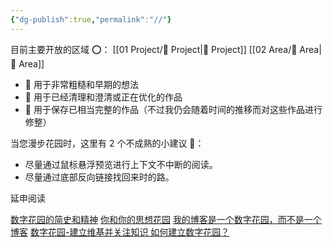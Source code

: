 ```yaml
---
{"dg-publish":true,"permalink":"//"}
---
```



目前主要开放的区域 ⭕：
[[01 Project/🎯 Project\|🎯 Project]]
[[02 Area/📌 Area\|📌 Area]]



- 🌱 用于非常粗糙和早期的想法
- 🌿 用于已经清理和澄清或正在优化的作品
- 🌳 用于保存已相当完整的作品（不过我仍会随着时间的推移而对这些作品进行修整）

当您漫步花园时，这里有 2 个不成熟的小建议 💁：

- 尽量通过鼠标悬浮预览进行上下文不中断的阅读。
- 尽量通过底部反向链接找回来时的路。

延申阅读

[数字花园的简史和精神](https://maggieappleton.com/garden-history)
[你和你的思想花园](https://nesslabs.com/mind-garden)
[我的博客是一个数字花园，而不是一个博客](https://joelhooks.com/digital-garden)
[数字花园-建立维基并关注知识 ](https://tomcritchlow.com/blogchains/digital-gardens/)
[如何建立数字花园？](https://flowus.cn/widgetstore/share/142a8152-e175-49a4-8208-8d628aafd8c7)


